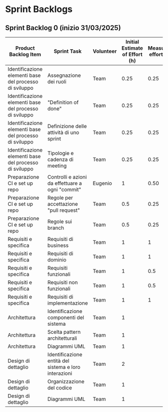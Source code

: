 # Sprint Backlogs
## Sprint Backlog 0 (inizio 31/03/2025)
| **Product Backlog Item**                               | **Sprint Task**                                       | **Volunteer** | **Initial Estimate of Effort (h)** | **Measured effort (h)** | **Remaining effort for the next sprint (h)** |
|--------------------------------------------------------|-------------------------------------------------------|---------------|------------------------------------|-------------------------|----------------------------------------------|
| Identificazione elementi base del processo di sviluppo | Assegnazione dei ruoli                                | Team          | 0.25                               | 0.25                    |                                              |
| Identificazione elementi base del processo di sviluppo | "Definition of done"                                  | Team          | 0.25                               | 0.25                    |                                              |
| Identificazione elementi base del processo di sviluppo | Definizione delle attività di uno sprint              | Team          | 0.25                               | 0.25                    |                                              |
| Identificazione elementi base del processo di sviluppo | Tipologie e cadenza di meeting                        | Team          | 0.25                               | 0.25                    |                                              |
| Preparazione CI e set up repo                          | Controlli e azioni da effettuare a ogni "commit"      | Eugenio       | 1                                  | 0.50                    | 0.00                                         |
| Preparazione CI e set up repo                          | Regole per accettazione "pull request"                | Team          | 0.5                                | 0.25                    |                                              |
| Preparazione CI e set up repo                          | Regole sui branch                                     | Team          | 0.5                                | 0.25                    |                                              |
| Requisiti e specifica                                  | Requisiti di business                                 | Team          | 1                                  | 1                       |                                              |
| Requisiti e specifica                                  | Requisiti di dominio                                  | Team          | 1                                  | 1                       |                                              |
| Requisiti e specifica                                  | Requisiti funzionali                                  | Team          | 1                                  | 0.5                     |                                              |
| Requisiti e specifica                                  | Requisiti non funzionali                              | Team          | 1                                  | 0.5                     |                                              |
| Requisiti e specifica                                  | Requisiti di implementazione                          | Team          | 1                                  | 1                       |                                              |
| Architettura                                           | Identificazione componenti del sistema                | Team          | 1                                  |                         |                                              |
| Architettura                                           | Scelta pattern architetturali                         | Team          | 1                                  |                         |                                              |
| Architettura                                           | Diagrammi UML                                         | Team          | 1                                  |                         |                                              |
| Design di dettaglio                                    | Identificazione entità del sistema e loro interazioni | Team          | 2                                  |                         |                                              |
| Design di dettaglio                                    | Organizzazione del codice                             | Team          | 1                                  |                         |                                              |
| Design di dettaglio                                    | Diagrammi UML                                         | Team          | 1                                  |                         |                                              |